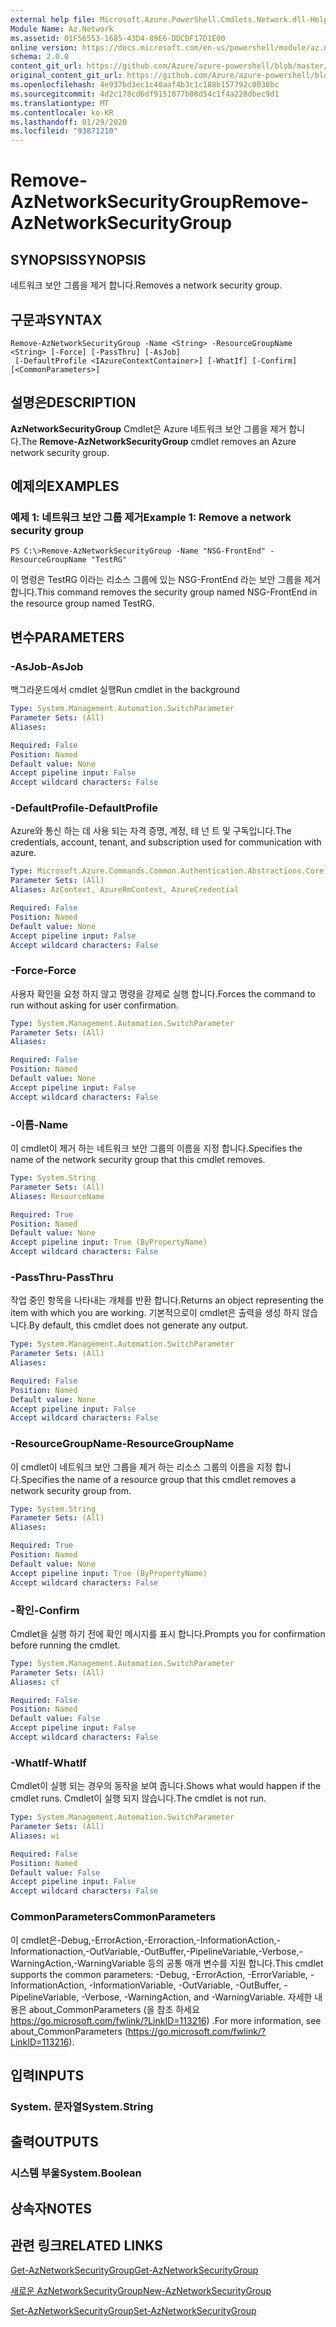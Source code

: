```yaml
---
external help file: Microsoft.Azure.PowerShell.Cmdlets.Network.dll-Help.xml
Module Name: Az.Network
ms.assetid: 01F56553-1685-43D4-89E6-DDCDF17D1E00
online version: https://docs.microsoft.com/en-us/powershell/module/az.network/remove-aznetworksecuritygroup
schema: 2.0.0
content_git_url: https://github.com/Azure/azure-powershell/blob/master/src/Network/Network/help/Remove-AzNetworkSecurityGroup.md
original_content_git_url: https://github.com/Azure/azure-powershell/blob/master/src/Network/Network/help/Remove-AzNetworkSecurityGroup.md
ms.openlocfilehash: 4e937bd3ec1c40aaf4b3c1c188b157792c0030bc
ms.sourcegitcommit: 4d2c178cd6df9151877b08d54c1f4a228dbec9d1
ms.translationtype: MT
ms.contentlocale: ko-KR
ms.lasthandoff: 01/29/2020
ms.locfileid: "93871210"
---
```

# <span data-ttu-id="174cf-101">Remove-AzNetworkSecurityGroup</span><span class="sxs-lookup"><span data-stu-id="174cf-101">Remove-AzNetworkSecurityGroup</span></span>

## <span data-ttu-id="174cf-102">SYNOPSIS</span><span class="sxs-lookup"><span data-stu-id="174cf-102">SYNOPSIS</span></span>
<span data-ttu-id="174cf-103">네트워크 보안 그룹을 제거 합니다.</span><span class="sxs-lookup"><span data-stu-id="174cf-103">Removes a network security group.</span></span>

## <span data-ttu-id="174cf-104">구문과</span><span class="sxs-lookup"><span data-stu-id="174cf-104">SYNTAX</span></span>

```
Remove-AzNetworkSecurityGroup -Name <String> -ResourceGroupName <String> [-Force] [-PassThru] [-AsJob]
 [-DefaultProfile <IAzureContextContainer>] [-WhatIf] [-Confirm] [<CommonParameters>]
```

## <span data-ttu-id="174cf-105">설명은</span><span class="sxs-lookup"><span data-stu-id="174cf-105">DESCRIPTION</span></span>
<span data-ttu-id="174cf-106">**AzNetworkSecurityGroup** Cmdlet은 Azure 네트워크 보안 그룹을 제거 합니다.</span><span class="sxs-lookup"><span data-stu-id="174cf-106">The **Remove-AzNetworkSecurityGroup** cmdlet removes an Azure network security group.</span></span>

## <span data-ttu-id="174cf-107">예제의</span><span class="sxs-lookup"><span data-stu-id="174cf-107">EXAMPLES</span></span>

### <span data-ttu-id="174cf-108">예제 1: 네트워크 보안 그룹 제거</span><span class="sxs-lookup"><span data-stu-id="174cf-108">Example 1: Remove a network security group</span></span>
```
PS C:\>Remove-AzNetworkSecurityGroup -Name "NSG-FrontEnd" -ResourceGroupName "TestRG"
```

<span data-ttu-id="174cf-109">이 명령은 TestRG 이라는 리소스 그룹에 있는 NSG-FrontEnd 라는 보안 그룹을 제거 합니다.</span><span class="sxs-lookup"><span data-stu-id="174cf-109">This command removes the security group named NSG-FrontEnd in the resource group named TestRG.</span></span>

## <span data-ttu-id="174cf-110">변수</span><span class="sxs-lookup"><span data-stu-id="174cf-110">PARAMETERS</span></span>

### <span data-ttu-id="174cf-111">-AsJob</span><span class="sxs-lookup"><span data-stu-id="174cf-111">-AsJob</span></span>
<span data-ttu-id="174cf-112">백그라운드에서 cmdlet 실행</span><span class="sxs-lookup"><span data-stu-id="174cf-112">Run cmdlet in the background</span></span>

```yaml
Type: System.Management.Automation.SwitchParameter
Parameter Sets: (All)
Aliases:

Required: False
Position: Named
Default value: None
Accept pipeline input: False
Accept wildcard characters: False
```

### <span data-ttu-id="174cf-113">-DefaultProfile</span><span class="sxs-lookup"><span data-stu-id="174cf-113">-DefaultProfile</span></span>
<span data-ttu-id="174cf-114">Azure와 통신 하는 데 사용 되는 자격 증명, 계정, 테 넌 트 및 구독입니다.</span><span class="sxs-lookup"><span data-stu-id="174cf-114">The credentials, account, tenant, and subscription used for communication with azure.</span></span>

```yaml
Type: Microsoft.Azure.Commands.Common.Authentication.Abstractions.Core.IAzureContextContainer
Parameter Sets: (All)
Aliases: AzContext, AzureRmContext, AzureCredential

Required: False
Position: Named
Default value: None
Accept pipeline input: False
Accept wildcard characters: False
```

### <span data-ttu-id="174cf-115">-Force</span><span class="sxs-lookup"><span data-stu-id="174cf-115">-Force</span></span>
<span data-ttu-id="174cf-116">사용자 확인을 요청 하지 않고 명령을 강제로 실행 합니다.</span><span class="sxs-lookup"><span data-stu-id="174cf-116">Forces the command to run without asking for user confirmation.</span></span>

```yaml
Type: System.Management.Automation.SwitchParameter
Parameter Sets: (All)
Aliases:

Required: False
Position: Named
Default value: None
Accept pipeline input: False
Accept wildcard characters: False
```

### <span data-ttu-id="174cf-117">-이름</span><span class="sxs-lookup"><span data-stu-id="174cf-117">-Name</span></span>
<span data-ttu-id="174cf-118">이 cmdlet이 제거 하는 네트워크 보안 그룹의 이름을 지정 합니다.</span><span class="sxs-lookup"><span data-stu-id="174cf-118">Specifies the name of the network security group that this cmdlet removes.</span></span>

```yaml
Type: System.String
Parameter Sets: (All)
Aliases: ResourceName

Required: True
Position: Named
Default value: None
Accept pipeline input: True (ByPropertyName)
Accept wildcard characters: False
```

### <span data-ttu-id="174cf-119">-PassThru</span><span class="sxs-lookup"><span data-stu-id="174cf-119">-PassThru</span></span>
<span data-ttu-id="174cf-120">작업 중인 항목을 나타내는 개체를 반환 합니다.</span><span class="sxs-lookup"><span data-stu-id="174cf-120">Returns an object representing the item with which you are working.</span></span>
<span data-ttu-id="174cf-121">기본적으로이 cmdlet은 출력을 생성 하지 않습니다.</span><span class="sxs-lookup"><span data-stu-id="174cf-121">By default, this cmdlet does not generate any output.</span></span>

```yaml
Type: System.Management.Automation.SwitchParameter
Parameter Sets: (All)
Aliases:

Required: False
Position: Named
Default value: None
Accept pipeline input: False
Accept wildcard characters: False
```

### <span data-ttu-id="174cf-122">-ResourceGroupName</span><span class="sxs-lookup"><span data-stu-id="174cf-122">-ResourceGroupName</span></span>
<span data-ttu-id="174cf-123">이 cmdlet이 네트워크 보안 그룹을 제거 하는 리소스 그룹의 이름을 지정 합니다.</span><span class="sxs-lookup"><span data-stu-id="174cf-123">Specifies the name of a resource group that this cmdlet removes a network security group from.</span></span>

```yaml
Type: System.String
Parameter Sets: (All)
Aliases:

Required: True
Position: Named
Default value: None
Accept pipeline input: True (ByPropertyName)
Accept wildcard characters: False
```

### <span data-ttu-id="174cf-124">-확인</span><span class="sxs-lookup"><span data-stu-id="174cf-124">-Confirm</span></span>
<span data-ttu-id="174cf-125">Cmdlet을 실행 하기 전에 확인 메시지를 표시 합니다.</span><span class="sxs-lookup"><span data-stu-id="174cf-125">Prompts you for confirmation before running the cmdlet.</span></span>

```yaml
Type: System.Management.Automation.SwitchParameter
Parameter Sets: (All)
Aliases: cf

Required: False
Position: Named
Default value: False
Accept pipeline input: False
Accept wildcard characters: False
```

### <span data-ttu-id="174cf-126">-WhatIf</span><span class="sxs-lookup"><span data-stu-id="174cf-126">-WhatIf</span></span>
<span data-ttu-id="174cf-127">Cmdlet이 실행 되는 경우의 동작을 보여 줍니다.</span><span class="sxs-lookup"><span data-stu-id="174cf-127">Shows what would happen if the cmdlet runs.</span></span>
<span data-ttu-id="174cf-128">Cmdlet이 실행 되지 않습니다.</span><span class="sxs-lookup"><span data-stu-id="174cf-128">The cmdlet is not run.</span></span>

```yaml
Type: System.Management.Automation.SwitchParameter
Parameter Sets: (All)
Aliases: wi

Required: False
Position: Named
Default value: False
Accept pipeline input: False
Accept wildcard characters: False
```

### <span data-ttu-id="174cf-129">CommonParameters</span><span class="sxs-lookup"><span data-stu-id="174cf-129">CommonParameters</span></span>
<span data-ttu-id="174cf-130">이 cmdlet은-Debug,-ErrorAction,-Erroraction,-InformationAction,-Informationaction,-OutVariable,-OutBuffer,-PipelineVariable,-Verbose,-WarningAction,-WarningVariable 등의 공통 매개 변수를 지원 합니다.</span><span class="sxs-lookup"><span data-stu-id="174cf-130">This cmdlet supports the common parameters: -Debug, -ErrorAction, -ErrorVariable, -InformationAction, -InformationVariable, -OutVariable, -OutBuffer, -PipelineVariable, -Verbose, -WarningAction, and -WarningVariable.</span></span> <span data-ttu-id="174cf-131">자세한 내용은 about_CommonParameters (을 참조 하세요 https://go.microsoft.com/fwlink/?LinkID=113216) .</span><span class="sxs-lookup"><span data-stu-id="174cf-131">For more information, see about_CommonParameters (https://go.microsoft.com/fwlink/?LinkID=113216).</span></span>

## <span data-ttu-id="174cf-132">입력</span><span class="sxs-lookup"><span data-stu-id="174cf-132">INPUTS</span></span>

### <span data-ttu-id="174cf-133">System. 문자열</span><span class="sxs-lookup"><span data-stu-id="174cf-133">System.String</span></span>

## <span data-ttu-id="174cf-134">출력</span><span class="sxs-lookup"><span data-stu-id="174cf-134">OUTPUTS</span></span>

### <span data-ttu-id="174cf-135">시스템 부울</span><span class="sxs-lookup"><span data-stu-id="174cf-135">System.Boolean</span></span>

## <span data-ttu-id="174cf-136">상속자</span><span class="sxs-lookup"><span data-stu-id="174cf-136">NOTES</span></span>

## <span data-ttu-id="174cf-137">관련 링크</span><span class="sxs-lookup"><span data-stu-id="174cf-137">RELATED LINKS</span></span>

[<span data-ttu-id="174cf-138">Get-AzNetworkSecurityGroup</span><span class="sxs-lookup"><span data-stu-id="174cf-138">Get-AzNetworkSecurityGroup</span></span>](./Get-AzNetworkSecurityGroup.md)

[<span data-ttu-id="174cf-139">새로운 AzNetworkSecurityGroup</span><span class="sxs-lookup"><span data-stu-id="174cf-139">New-AzNetworkSecurityGroup</span></span>](./New-AzNetworkSecurityGroup.md)

[<span data-ttu-id="174cf-140">Set-AzNetworkSecurityGroup</span><span class="sxs-lookup"><span data-stu-id="174cf-140">Set-AzNetworkSecurityGroup</span></span>](./Set-AzNetworkSecurityGroup.md)


